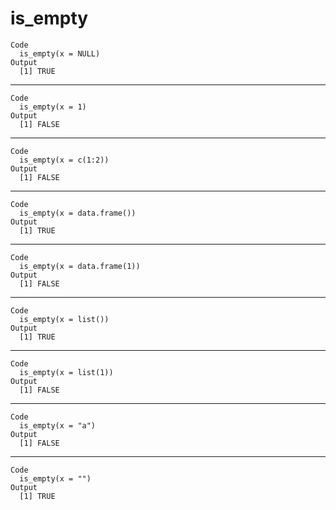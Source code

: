 # is_empty

    Code
      is_empty(x = NULL)
    Output
      [1] TRUE

---

    Code
      is_empty(x = 1)
    Output
      [1] FALSE

---

    Code
      is_empty(x = c(1:2))
    Output
      [1] FALSE

---

    Code
      is_empty(x = data.frame())
    Output
      [1] TRUE

---

    Code
      is_empty(x = data.frame(1))
    Output
      [1] FALSE

---

    Code
      is_empty(x = list())
    Output
      [1] TRUE

---

    Code
      is_empty(x = list(1))
    Output
      [1] FALSE

---

    Code
      is_empty(x = "a")
    Output
      [1] FALSE

---

    Code
      is_empty(x = "")
    Output
      [1] TRUE

